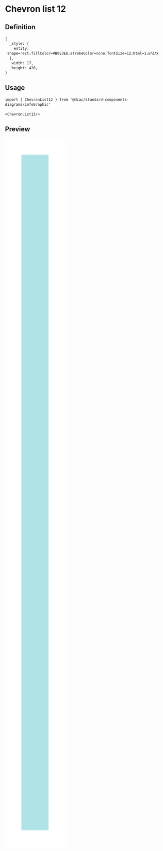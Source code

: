 # Chevron list 12

## Definition

```
{
  _style: { 
    entity: 'shape=rect;fillColor=#B0E3E6;strokeColor=none;fontSize=12;html=1;whiteSpace=wrap;align=left;verticalAlign=top;spacing=5;rounded=0;',
  },
  _width: 17,
  _height: 420,
}
```

## Usage

```
import { ChevronList12 } from '@diac/standard-components-diagrams/infoGraphic'

<ChevronList12/>
```

## Preview

<img src="./chevron-list-12.png" width="200"/>
